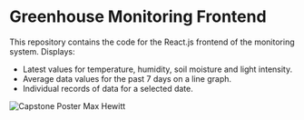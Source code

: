 # Greenhouse Monitoring Frontend

This repository contains the code for the React.js frontend of the monitoring system.
Displays:
- Latest values for temperature, humidity, soil moisture and light intensity.
- Average data values for the past 7 days on a line graph.
- Individual records of data for a selected date.

![Capstone Poster Max Hewitt](https://github.com/hewmax2001/Greenhouse-Monitoring-Frontend/assets/126551309/96e87153-29df-41c4-a119-58e4c73df5e4)
